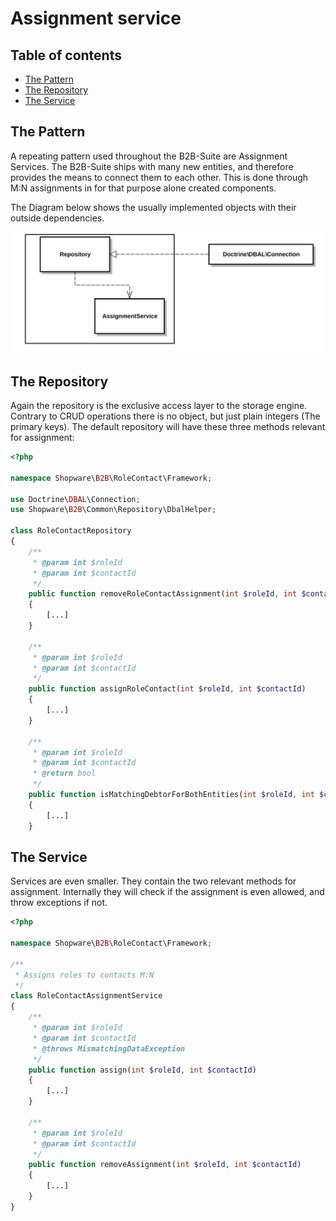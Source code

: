 # Assignment service

## Table of contents
*   [The Pattern](#the-pattern)
*   [The Repository](#the-repository)
*   [The Service](#the-service)

## The Pattern
A repeating pattern used throughout the B2B-Suite are Assignment Services. The B2B-Suite ships with many new entities, and therefore provides the means to connect them to each other. This is done through M:N assignments in for that purpose alone created components.

The Diagram below shows the usually implemented objects with their outside dependencies.

![image](/.gitbook/assets/assignment-service.svg)

## The Repository
Again the repository is the exclusive access layer to the storage engine. Contrary to CRUD operations there is no object, but just plain integers (The primary keys). The default repository will have these three methods relevant for assignment:

```php
<?php

namespace Shopware\B2B\RoleContact\Framework;

use Doctrine\DBAL\Connection;
use Shopware\B2B\Common\Repository\DbalHelper;

class RoleContactRepository
{
    /**
     * @param int $roleId
     * @param int $contactId
     */
    public function removeRoleContactAssignment(int $roleId, int $contactId)
    {
        [...]
    }

    /**
     * @param int $roleId
     * @param int $contactId
     */
    public function assignRoleContact(int $roleId, int $contactId)
    {
        [...]
    }

    /**
     * @param int $roleId
     * @param int $contactId
     * @return bool
     */
    public function isMatchingDebtorForBothEntities(int $roleId, int $contactId): bool
    {
        [...]
    }
```

## The Service
Services are even smaller. They contain the two relevant methods for assignment. Internally they will check if the assignment is even allowed, and throw exceptions if not.

```php
<?php

namespace Shopware\B2B\RoleContact\Framework;

/**
 * Assigns roles to contacts M:N
 */
class RoleContactAssignmentService
{
    /**
     * @param int $roleId
     * @param int $contactId
     * @throws MismatchingDataException
     */
    public function assign(int $roleId, int $contactId)
    {
        [...]
    }

    /**
     * @param int $roleId
     * @param int $contactId
     */
    public function removeAssignment(int $roleId, int $contactId)
    {
        [...]
    }
}
```
